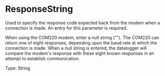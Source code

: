 # ResponseString

Used to specify the response code expected back from the modem when a connection is made. An entry for this parameter is required.

When using the COM220 modem, enter a null string (""). The COM220 can return one of eight responses, depending upon the baud rate at which the connection is made. When a null string is entered, the datalogger will compare the modem's response with these eight known responses in an attempt to establish communication.

Type: String

